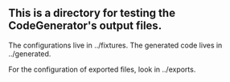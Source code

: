 ## This is a directory for testing the CodeGenerator's output files.

The configurations live in ../fixtures.
The generated code lives in ../generated.

For the configuration of exported files, look in ../exports.
